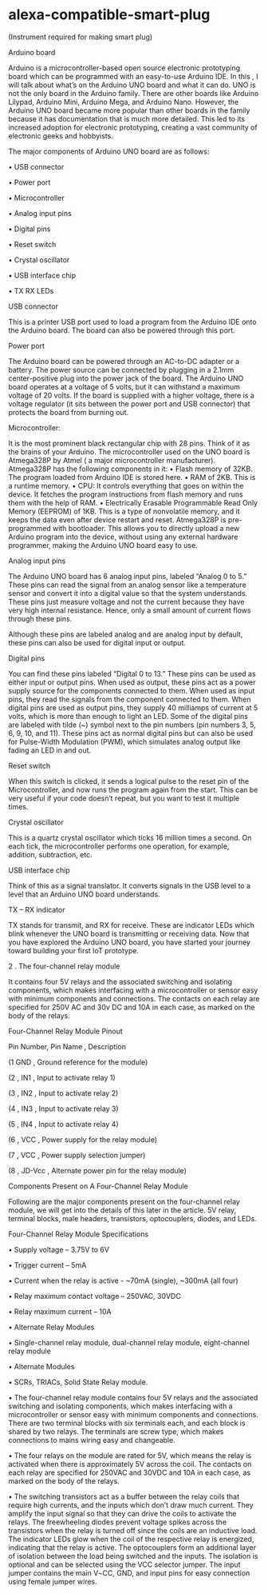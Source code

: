 # alexa-compatible-smart-plug
(Instrument required for making smart plug)

Arduino board


Arduino is a microcontroller-based open source electronic prototyping board which can be programmed with an easy-to-use Arduino IDE.
In this , I will talk about what’s on the Arduino UNO board and what it can do. UNO is not the only board in the Arduino family. There are other boards like Arduino Lilypad, Arduino Mini, Arduino Mega, and Arduino Nano. However, the Arduino UNO board became more popular than other boards in the family because it has documentation that is much more detailed. This led to its increased adoption for electronic prototyping, creating a vast community of electronic geeks and hobbyists.


The major components of Arduino UNO board are as follows:

•	USB connector

•	Power port

•	Microcontroller

•	Analog input pins

•	Digital pins

•	Reset switch

•	Crystal oscillator

•	USB interface chip

•	TX RX LEDs


USB connector

This is a printer USB port used to load a program from the Arduino IDE onto the Arduino board. The board can also be powered through this port.

Power port

The Arduino board can be powered through an AC-to-DC adapter or a battery. The power source can be connected by plugging in a 2.1mm center-positive plug into the power jack of the board.
The Arduino UNO board operates at a voltage of 5 volts, but it can withstand a maximum voltage of 20 volts. If the board is supplied with a higher voltage, there is a voltage regulator (it sits between the power port and USB connector) that protects the board from burning out.

Microcontroller:

It is the most prominent black rectangular chip with 28 pins. Think of it as the brains of your Arduino. The microcontroller used on the UNO board is Atmega328P by Atmel ( a major microcontroller manufacturer). Atmega328P has the following components in it:
•	Flash memory of 32KB. The program loaded from Arduino IDE is stored here.
•	RAM of 2KB. This is a runtime memory.
•	CPU: It controls everything that goes on within the device. It fetches the program instructions from flash memory and runs them with the help of RAM.
•	Electrically Erasable Programmable Read Only Memory (EEPROM) of 1KB. This is a type of nonvolatile memory, and it keeps the data even after device restart and reset.
Atmega328P is pre-programmed with bootloader. This allows you to directly upload a new Arduino program into the device, without using any external hardware programmer, making the Arduino UNO board easy to use.

Analog input pins

The Arduino UNO board has 6 analog input pins, labeled “Analog 0 to 5.” These pins can read the signal from an analog sensor like a temperature sensor and convert it into a digital value so that the system understands. These pins just measure voltage and not the current because they have very high internal resistance. Hence, only a small amount of current flows through these pins.

Although these pins are labeled analog and are analog input by default, these pins can also be used for digital input or output.


Digital pins

You can find these pins labeled “Digital 0 to 13.” These pins can be used as either input or output pins. When used as output, these pins act as a power supply source for the components connected to them. When used as input pins, they read the signals from the component connected to them.
When digital pins are used as output pins, they supply 40 milliamps of current at 5 volts, which is more than enough to light an LED.
Some of the digital pins are labeled with tilde (~) symbol next to the pin numbers (pin numbers 3, 5, 6, 9, 10, and 11). These pins act as normal digital pins but can also be used for Pulse-Width Modulation (PWM), which simulates analog output like fading an LED in and out.

Reset switch

When this switch is clicked, it sends a logical pulse to the reset pin of the Microcontroller, and now runs the program again from the start. This can be very useful if your code doesn’t repeat, but you want to test it multiple times.

Crystal oscillator

This is a quartz crystal oscillator which ticks 16 million times a second. On each tick, the microcontroller performs one operation, for example, addition, subtraction, etc.

USB interface chip

Think of this as a signal translator. It converts signals in the USB level to a level that an Arduino UNO board understands.

TX – RX indicator

TX stands for transmit, and RX for receive. These are indicator LEDs which blink whenever the UNO board is transmitting or receiving data.
Now that you have explored the Arduino UNO board, you have started your journey toward building your first IoT prototype.

2 . The four-channel relay module

It contains four 5V relays and the associated switching and isolating components, which makes interfacing with a microcontroller or sensor easy with minimum components and connections. The contacts on each relay are specified for 250V AC and 30v DC and 10A in each case, as marked on the body of the relays.

Four-Channel Relay Module Pinout

Pin Number,	Pin Name	, Description

(1           	GND    ,   Ground reference for the module)

(2     ,    	 IN1	    ,  Input to activate relay 1)

(3	     ,     IN2      ,	  Input to activate relay 2)

(4	     ,     IN3	     ,  Input to activate relay 3)

(5	     ,     IN4	     ,  Input to activate relay 4)

(6      ,    	 VCC	    ,  Power supply for the relay module)

(7      ,  	 VCC	     ,  Power supply selection jumper)

(8	     ,     JD-Vcc   ,   Alternate power pin for the relay module)


Components Present on A Four-Channel Relay Module

Following are the major components present on the four-channel relay module, we will get into the details of this later in the article.
5V relay, terminal blocks, male headers, transistors, optocouplers, diodes, and LEDs.
 
Four-Channel Relay Module Specifications

•	Supply voltage – 3.75V to 6V

•	Trigger current – 5mA

•	Current when the relay is active - ~70mA (single), ~300mA (all four)

•	Relay maximum contact voltage – 250VAC, 30VDC

•	Relay maximum current – 10A

•	Alternate Relay Modules

•	Single-channel relay module, dual-channel relay module, eight-channel relay module

•	Alternate Modules

•	SCRs, TRIACs, Solid State Relay module.

•	The four-channel relay module contains four 5V relays and the associated switching and isolating components, which makes interfacing with a microcontroller or sensor easy with minimum components and connections. There are two terminal blocks with six terminals each, and each block is shared by two relays. The terminals are screw type, which makes connections to mains wiring easy and changeable.

•	The four relays on the module are rated for 5V, which means the relay is activated when there is approximately 5V across the coil. The contacts on each relay are specified for 250VAC and 30VDC and 10A in each case, as marked on the body of the relays.

•	The switching transistors act as a buffer between the relay coils that require high currents, and the inputs which don’t draw much current. They amplify the input signal so that they can drive the coils to activate the relays. The freewheeling diodes prevent voltage spikes across the transistors when the relay is turned off since the coils are an inductive load. The indicator LEDs glow when the coil of the respective relay is energized, indicating that the relay is active. The optocouplers form an additional layer of isolation between the load being switched and the inputs. The isolation is optional and can be selected using the VCC selector jumper. The input jumper contains the main V¬CC, GND, and input pins for easy connection using female jumper wires.






